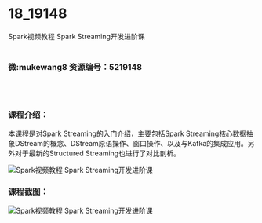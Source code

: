 # 18_19148
Spark视频教程 Spark Streaming开发进阶课
<br/></br>
<h3>微:mukewang8 资源编号：5219148</h3>
<br/></br>
<h3>课程介绍：</h3>
<p>本课程是对<a title="查看与 Spark Streaming 相关的文章" target="_blank">Spark Streaming</a>的入门介绍，主要包括<a title="查看与 Spark Streaming 相关的文章" target="_blank">Spark Streaming</a>核心数据抽象DStream的概念、DStream原语操作、窗口操作、以及与Kafka的集成应用。另外对于最新的Structured Streaming也进行了对比剖析。</p>
<p><img src="https://www.ko996.com/wp-content/uploads/img/2021/03/1-87-300x213.png" alt="Spark视频教程 Spark Streaming开发进阶课"></p>
<div class="info-desc">
<h3>课程截图：</h3>
<p><img src="https://www.ko996.com/wp-content/uploads/img/2021/03/2-89.png" alt="Spark视频教程 Spark Streaming开发进阶课"></p>


			
</div>
